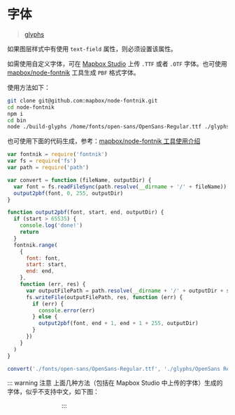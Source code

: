 # 字体

> [glyphs](https://docs.mapbox.com/mapbox-gl-js/style-spec/glyphs/)

如果图层样式中有使用 `text-field` 属性，则必须设置该属性。

如需使用自定义字体，可在 [Mapbox Studio](https://studio.mapbox.com/) 上传 `.TTF` 或者 `.OTF` 字体。也可使用 [mapbox/node-fontnik](https://github.com/mapbox/node-fontnik) 工具生成 `PBF` 格式字体。

使用方法如下：

```sh
git clone git@github.com:mapbox/node-fontnik.git
cd node-fontnik
npm i
cd bin
node ./build-glyphs /home/fonts/open-sans/OpenSans-Regular.ttf ./glyphs/OpenSans Regular
```

也可使用下面的代码生成，参考：[mapbox/node-fontnik 工具使用介绍](https://www.jianshu.com/p/23634e54487e)

```js
var fontnik = require('fontnik')
var fs = require('fs')
var path = require('path')

var convert = function (fileName, outputDir) {
  var font = fs.readFileSync(path.resolve(__dirname + '/' + fileName))
  output2pbf(font, 0, 255, outputDir)
}

function output2pbf(font, start, end, outputDir) {
  if (start > 65535) {
    console.log('done!')
    return
  }
  fontnik.range(
    {
      font: font,
      start: start,
      end: end,
    },
    function (err, res) {
      var outputFilePath = path.resolve(__dirname + '/' + outputDir + start + '-' + end + '.pbf')
      fs.writeFile(outputFilePath, res, function (err) {
        if (err) {
          console.error(err)
        } else {
          output2pbf(font, end + 1, end + 1 + 255, outputDir)
        }
      })
    }
  )
}

convert('./fonts/open-sans/OpenSans-Regular.ttf', './glyphs/OpenSans Regular/')
```

::: warning 注意
上面几种方法（包括在 Mapbox Studio 中上传的字体）生成的字体，似乎不支持中文，如下图：

<img :src="$withBase('/assets/images/fonts.png')" width="120" />
:::
